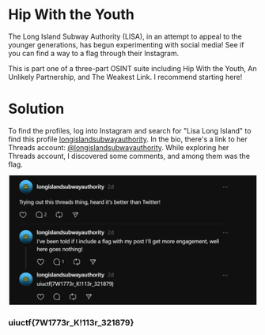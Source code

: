 # Hip With the Youth
The Long Island Subway Authority (LISA), in an attempt to appeal to the younger generations, has begun experimenting with social media! See if you can find a way to a flag through their Instagram.

This is part one of a three-part OSINT suite including Hip With the Youth, An Unlikely Partnership, and The Weakest Link. I recommend starting here!


# Solution

To find the profiles, log into Instagram and search for "Lisa Long Island" to find this profile [longislandsubwayauthority](https://www.instagram.com/longislandsubwayauthority/). In the bio, there's a link to her Threads account: [@longislandsubwayauthority](https://www.threads.net/@longislandsubwayauthority). While exploring her Threads account, I discovered some comments, and among them was the flag.

<p align="center">
  <img src="../OSINT/assets/p2qPQ9KroN.png" width="500" alt="Flag">
</p>

### uiuctf{7W1773r_K!113r_321879}
